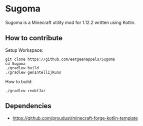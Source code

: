 # Sugoma

Sugoma is a Minecraft utility mod for 1.12.2 written using Kotlin.

## How to contribute

Setup Workspace:
```shell
git clone https://github.com/eetgeenappels/Sugoma
cd Sugoma
./gradlew build
./gradlew genIntellijRuns
```

How to build:
```shell
./gradlew reobfJar
```

## Dependencies

- https://github.com/proudust/minecraft-forge-kotlin-template
